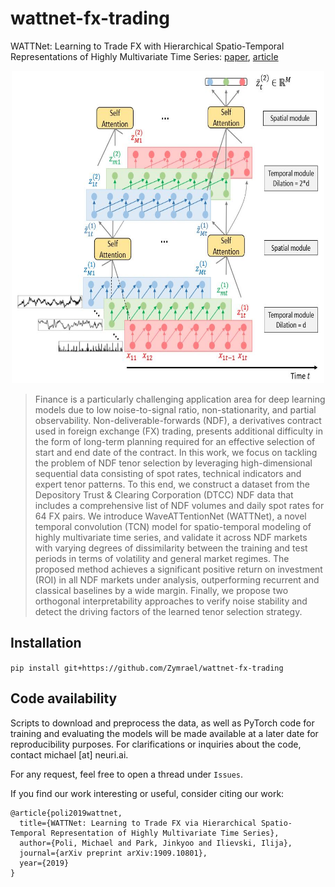 # wattnet-fx-trading
WATTNet: Learning to Trade FX with Hierarchical Spatio-Temporal Representations of Highly Multivariate Time Series: [paper](https://arxiv.org/abs/1909.10801), [article](https://medium.com/neuri-ai/wattnet-learning-to-trade-fx-with-hierarchical-spatio-temporal-representations-of-highly-bbd0f02c812f)

<p align="center"> 
<img src="fig/WATTNet.JPG" width="500" height="500">
</p>

> Finance is a particularly challenging application area for deep learning models due to low noise-to-signal ratio, non-stationarity, and partial observability. Non-deliverable-forwards (NDF), a derivatives contract used in foreign exchange (FX) trading, presents additional difficulty in the form of long-term planning required for an effective selection of start and end date of the contract. In this work, we focus on tackling the problem of NDF tenor selection by leveraging high-dimensional sequential data consisting of spot rates, technical indicators and expert tenor patterns. To this end, we construct a dataset from the Depository Trust & Clearing Corporation (DTCC) NDF data that includes a comprehensive list of NDF volumes and daily spot rates for 64 FX pairs. We introduce WaveATTentionNet (WATTNet), a novel temporal convolution (TCN) model for spatio-temporal modeling of highly multivariate time series, and validate it across NDF markets with varying degrees of dissimilarity between the training and test periods in terms of volatility and general market regimes. The proposed method achieves a significant positive return on investment (ROI) in all NDF markets under analysis, outperforming recurrent and classical baselines by a wide margin. Finally, we propose two orthogonal interpretability approaches to verify noise stability and detect the driving factors of the learned tenor selection strategy.

## Installation

``` pip install git+https://github.com/Zymrael/wattnet-fx-trading ```

## Code availability
Scripts to download and preprocess the data, as well as PyTorch code for training and evaluating the models will be made available at a later date for reproducibility purposes. For clarifications or inquiries about the code, contact michael [at] neuri.ai.


For any request, feel free to open a thread under `Issues`.

If you find our work interesting or useful, consider citing our work:
```
@article{poli2019wattnet,
  title={WATTNet: Learning to Trade FX via Hierarchical Spatio-Temporal Representation of Highly Multivariate Time Series},
  author={Poli, Michael and Park, Jinkyoo and Ilievski, Ilija},
  journal={arXiv preprint arXiv:1909.10801},
  year={2019}
}
```

